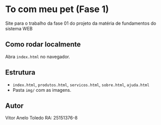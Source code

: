 # To com meu pet (Fase 1)

Site para o trabalho da fase 01 do projeto da matéria de fundamentos do sistema WEB

## Como rodar localmente
Abra `index.html` no navegador.


## Estrutura
- `index.html`, `produtos.html`, `servicos.html`, `sobre.html`, `ajuda.html`
- Pasta `img/` com as imagens.

## Autor
Vitor Anelo Toledo RA: 25151376-8
